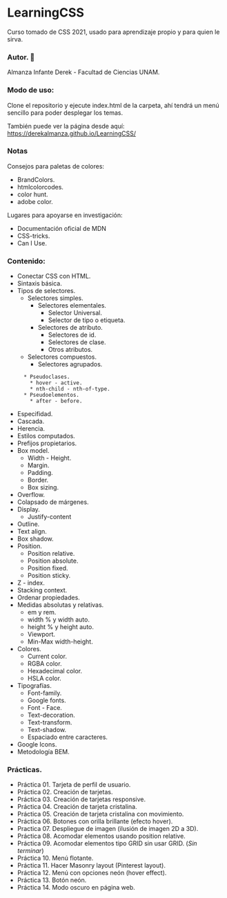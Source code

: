 # LearningCSS
Curso tomado de CSS 2021, usado para aprendizaje propio y para quien le sirva.

### Autor. 👤

Almanza Infante Derek -
Facultad de Ciencias UNAM.

### Modo de uso:
Clone el repositorio y ejecute index.html de la carpeta, ahí tendrá un menú sencillo para poder desplegar los temas.

También puede ver la página desde aquí: https://derekalmanza.github.io/LearningCSS/

### Notas
Consejos para paletas de colores:
* BrandColors.
* htmlcolorcodes.
* color hunt.
* adobe color.

Lugares para apoyarse en investigación:
* Documentación oficial de MDN
* CSS-tricks.
* Can I Use.

### Contenido:

* Conectar CSS con HTML.
* Sintaxis básica.
* Tipos de selectores.
    * Selectores simples.
        * Selectores elementales.
            * Selector Universal.
            * Selector de tipo o etiqueta.
        * Selectores de atributo.
            * Selectores de id. 
            * Selectores de clase.
            * Otros atributos.
    * Selectores compuestos.
        * Selectores agrupados.
    <!--     * Selectores combinados. -->
        * Pseudoclases.
          * hover - active.
          * nth-child - nth-of-type.
        * Pseudoelementos.
          * after - before.
* Especifidad.
* Cascada.
* Herencia.
* Estilos computados.
* Prefijos propietarios.
* Box model.
    * Width - Height.
    * Margin.
    * Padding.
    * Border.
    * Box sizing.
* Overflow.
* Colapsado de márgenes.
* Display.
  * Justify-content
* Outline.
* Text align.
* Box shadow.
* Position.
    * Position relative.
    * Position absolute.
    * Position fixed.
    * Position sticky.
* Z - index.
* Stacking context.
* Ordenar propiedades.
* Medidas absolutas y relativas.
    * em y rem.
    * width % y width auto.
    * height % y height auto.
    * Viewport.
    * Min-Max width-height.
* Colores.
    * Current color.
    * RGBA color.
    * Hexadecimal color.
    * HSLA color.
* Tipografías.
    * Font-family.
    * Google fonts.
    * Font - Face.
    * Text-decoration.
    * Text-transform.
    * Text-shadow.
    * Espaciado entre caracteres.
* Google Icons.
* Metodología BEM.

### Prácticas.
* Práctica 01. Tarjeta de perfil de usuario.
* Práctica 02. Creación de tarjetas.
* Práctica 03. Creación de tarjetas responsive.
* Práctica 04. Creación de tarjeta cristalina.
* Práctica 05. Creación de tarjeta cristalina con movimiento.
* Práctica 06. Botones con orilla brillante (efecto hover).
* Practica 07. Despliegue de imagen (ilusión de imagen 2D a 3D).
* Práctica 08. Acomodar elementos usando position relative.
* Práctica 09. Acomodar elementos tipo GRID sin usar GRID. (_Sin terminar_)
* Práctica 10. Menú flotante. 
* Práctica 11. Hacer Masonry layout (Pinterest layout).
* Práctica 12. Menú con opciones neón (hover effect).
* Práctica 13. Botón neón.
* Práctica 14. Modo oscuro en página web.